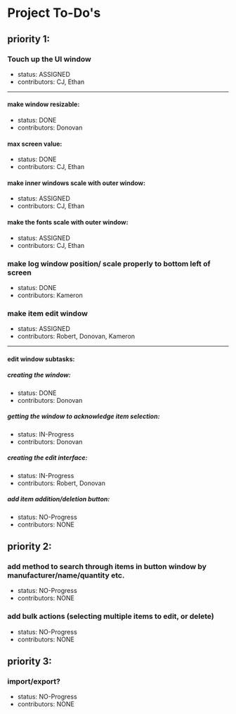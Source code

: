 # Project To-Do's

## priority 1:

### Touch up the UI window
- status: ASSIGNED
- contributors: CJ, Ethan
---
#### make window resizable:
- status: DONE
- contributors: Donovan

#### max screen value:
- status: DONE
- contributors: CJ, Ethan

#### make inner windows scale with outer window:
- status: ASSIGNED
- contributors: CJ, Ethan

#### make the fonts scale with outer window:
- status: ASSIGNED
- contributors: CJ, Ethan

### make log window position/ scale properly to bottom left of screen
- status: DONE
- contributors: Kameron

### make item edit  window

- status: ASSIGNED
- contributors: Robert, Donovan, Kameron
---
#### edit window subtasks:

##### creating the window:

- status: DONE
- contributors: Donovan

##### getting the window to acknowledge item selection:

- status: IN-Progress
- contributors: Donovan

##### creating the edit interface:
- status: IN-Progress
- contributors: Robert, Donovan

##### add item addition/deletion button:

- status: NO-Progress
- contributors: NONE


## priority 2:

### add method to search through items in button window by manufacturer/name/quantity etc.
- status: NO-Progress
- contributors: NONE

### add bulk actions (selecting multiple items to edit, or delete)
- status: NO-Progress
- contributors: NONE

## priority 3:

### import/export?
- status: NO-Progress
- contributors: NONE